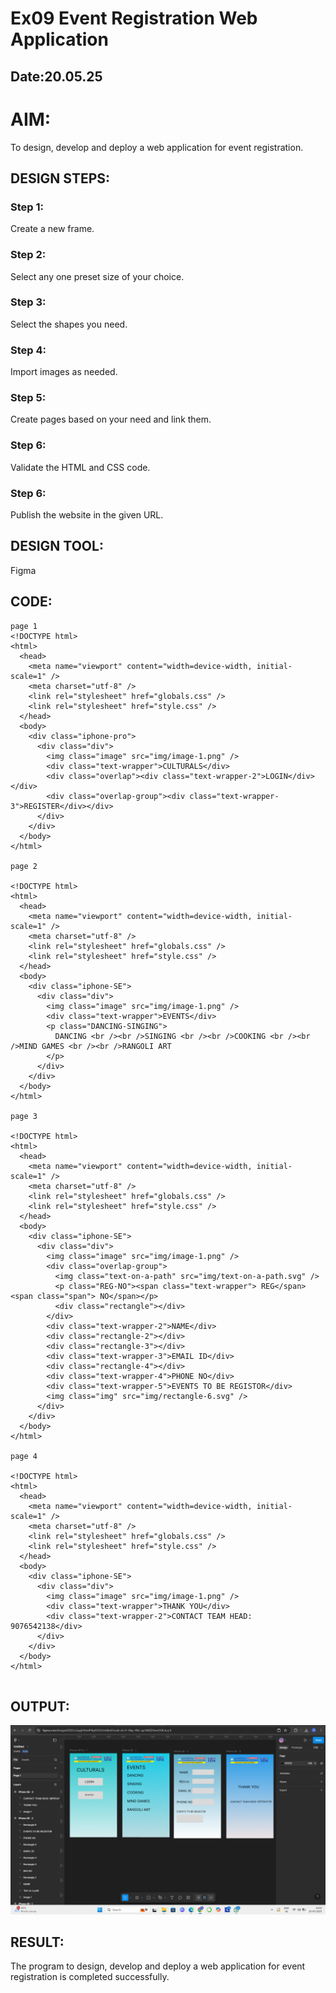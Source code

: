 # Ex09 Event Registration Web Application
## Date:20.05.25
# AIM:
To design, develop and deploy a web application for event registration.

## DESIGN STEPS:

### Step 1:
Create a new frame.

### Step 2:
Select any one preset size of your choice.

### Step 3:
Select the shapes you need.

### Step 4:
Import images as needed.

### Step 5:
Create pages based on your need and link them.

### Step 6:

Validate the HTML and CSS code.

### Step 6:

Publish the website in the given URL.

## DESIGN TOOL:
Figma

## CODE:
```
page 1
<!DOCTYPE html>
<html>
  <head>
    <meta name="viewport" content="width=device-width, initial-scale=1" />
    <meta charset="utf-8" />
    <link rel="stylesheet" href="globals.css" />
    <link rel="stylesheet" href="style.css" />
  </head>
  <body>
    <div class="iphone-pro">
      <div class="div">
        <img class="image" src="img/image-1.png" />
        <div class="text-wrapper">CULTURALS</div>
        <div class="overlap"><div class="text-wrapper-2">LOGIN</div></div>
        <div class="overlap-group"><div class="text-wrapper-3">REGISTER</div></div>
      </div>
    </div>
  </body>
</html>

page 2 

<!DOCTYPE html>
<html>
  <head>
    <meta name="viewport" content="width=device-width, initial-scale=1" />
    <meta charset="utf-8" />
    <link rel="stylesheet" href="globals.css" />
    <link rel="stylesheet" href="style.css" />
  </head>
  <body>
    <div class="iphone-SE">
      <div class="div">
        <img class="image" src="img/image-1.png" />
        <div class="text-wrapper">EVENTS</div>
        <p class="DANCING-SINGING">
          DANCING <br /><br />SINGING <br /><br />COOKING <br /><br />MIND GAMES <br /><br />RANGOLI ART
        </p>
      </div>
    </div>
  </body>
</html>

page 3

<!DOCTYPE html>
<html>
  <head>
    <meta name="viewport" content="width=device-width, initial-scale=1" />
    <meta charset="utf-8" />
    <link rel="stylesheet" href="globals.css" />
    <link rel="stylesheet" href="style.css" />
  </head>
  <body>
    <div class="iphone-SE">
      <div class="div">
        <img class="image" src="img/image-1.png" />
        <div class="overlap-group">
          <img class="text-on-a-path" src="img/text-on-a-path.svg" />
          <p class="REG-NO"><span class="text-wrapper"> REG</span> <span class="span"> NO</span></p>
          <div class="rectangle"></div>
        </div>
        <div class="text-wrapper-2">NAME</div>
        <div class="rectangle-2"></div>
        <div class="rectangle-3"></div>
        <div class="text-wrapper-3">EMAIL ID</div>
        <div class="rectangle-4"></div>
        <div class="text-wrapper-4">PHONE NO</div>
        <div class="text-wrapper-5">EVENTS TO BE REGISTOR</div>
        <img class="img" src="img/rectangle-6.svg" />
      </div>
    </div>
  </body>
</html>

page 4 

<!DOCTYPE html>
<html>
  <head>
    <meta name="viewport" content="width=device-width, initial-scale=1" />
    <meta charset="utf-8" />
    <link rel="stylesheet" href="globals.css" />
    <link rel="stylesheet" href="style.css" />
  </head>
  <body>
    <div class="iphone-SE">
      <div class="div">
        <img class="image" src="img/image-1.png" />
        <div class="text-wrapper">THANK YOU</div>
        <div class="text-wrapper-2">CONTACT TEAM HEAD: 9076542138</div>
      </div>
    </div>
  </body>
</html>


```

## OUTPUT:
![alt text](<Screenshot 2025-05-20 140315.png>)


## RESULT:
The program to design, develop and deploy a web application for event registration is completed successfully.
